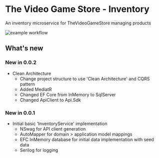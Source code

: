 # The Video Game Store - Inventory
An inventory microservice for TheVideoGameStore managing products

![example workflow](https://github.com/Ian-Mutch/TheVideoGameStore.Inventory/actions/workflows/build-inventory.yml/badge.svg)

## What's new

### New in 0.0.2
- Clean Architecture
  - Change project structure to use 'Clean Architecture' and CQRS pattern
  - Added MediatR
  - Changed EF Core from InMemory to SqlServer
  - Changed ApiClient to Api.Sdk

### New in 0.0.1
- Initial basic 'InventoryService' implementation
  - NSwag for API client generation
  - AutoMapper for domain > application model mappings
  - EFC InMemory database for initial data implementation with seed data
  - Serilog for logging
